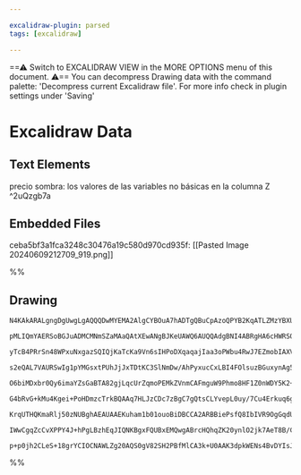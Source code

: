```yaml
---

excalidraw-plugin: parsed
tags: [excalidraw]

---
```

==⚠  Switch to EXCALIDRAW VIEW in the MORE OPTIONS menu of this document. ⚠== You can decompress Drawing data with the command palette: 'Decompress current Excalidraw file'. For more info check in plugin settings under 'Saving'


# Excalidraw Data
## Text Elements
precio sombra: los valores de las variables no básicas 
               en la columna Z ^2uQzgb7a

## Embedded Files
ceba5bf3a1fca3248c30476a19c580d970cd935f: [[Pasted Image 20240609212709_919.png]]

%%
## Drawing
```compressed-json
N4KAkARALgngDgUwgLgAQQQDwMYEMA2AlgCYBOuA7hADTgQBuCpAzoQPYB2KqATLZMzYBXUtiRoIACyhQ4zZAHoFAc0JRJQgEYA6bGwC2CgF7N6hbEcK4OCtptbErHALRY8RMpWdx8Q1TdIEfARcZgRmBShcZQUebTieGjoghH0EDihmbgBtcDBQMELoeHF0Qn1opH4ixhZ2LjQAVmrIWtZOADlOMW4ARkaAZgAOHgAGXtHRgBYWiEIOYixuCFxR

pMLIQmYAERSoBGJuADMCMNmSZaMAaQAtXEwANgBJKeUAWQ6AUQQAdgBNI4ABRgHA6cHWRSOhHw+AAyrBgstBB4IQIoKQ2ABrBAAdRI6m4fDyaIx2PhMEREmRF1mGL8kg44SyaF6szYcFw2DUMD6k1m1mUlNQo1mmG4zkag20owGD1l8rlitmPLQzllvWlAE4Bj9msSIMx0ViEABhNj4NikZbo6zMDmBDKoiCaTmY5R0hZmi1WiQ2jh23AOqBOij4

yTcB4PRrSn48WPxuNxgazSQIQjKaTcKa9Vn6sIHPoDXqaqajIaa3oPWbu4RwJ7EZmobIAXVmR3IaXr3A4QhhtOEC0ZzEbPb7+s0A+In2CaQyjZbsyEcGIuH2hxZP16P01I13QyGIv1RA4mO7vfwswt2Gx69QJ3wZzzUSgQkbEEQC3myidUOCXYkYguo0mhHAMuC9EceADDwUxDNgAzTD8DzgZq2CNAexCaj8ozYJhAyNEcTrMO4pS5BsYC5uRvTE

s2eQAL7VAURSwIg1pYMGsxtPUhJjJxTDtKC3SlNmDw/AhPyxucCxLBI4FOlsuzBGuxynAg5y3hAPBCAAikYyiaD8uA/tCcIIqUBrmjST6kriYaErMho2eSQoWSi/b0kOjaUUU7KctyvKHhsKwcIKpSBUUYqqrBCSjI0cYjP0+E/DM+oqqguraJqoxRkMjSjDB6E8AMKVBY5xpepaywAMS9AgtW1U6LrXjWQieualW+uQ/r2ukHH6qGxAEk0oyapl

O6biMDxbr0Qy6imaYZsGaBTA82gjLqcUrZqmoPEMkZVnmCAFmguW9Phmo8HF1Z0nWDY5K2+rtrgna3qOF76h6xCeWeY5BROrVTjOvXzg9QVLiuykbluO48Du+7QZe8ynmgb2Xmw17HXeqltpwUCwoQRilDN2hiRMYzjeNK0/DjGQAGLPdCaXeZA+yYEt6BwIEXJsKggj6Jo5BoBazCoPQBCWuEqCLKg+ChKLgZWJowQixwPOaAAh6weAiwAOhwqA

G4bRvG+kMu4Kgei+PoHDmzcTrkBQAAq7HLJzCDc7zBgC7gQtsCLYvepL0uy/7Cu4Erkuq6gGta3LevGwnRum7LFvmkI1u206rNQAAgkQygNOgwRHH1QW1FA5gEHn6aF9A7JOnoGS4PMTD/qgqP6pa6bzAQzts67XPsJ7/OCzLfvy4HIvB3LYukIryvt2rmuV7r+uJ4nyfm5b6c26gdv8kIUBsAASuEBOlOiQhqUeLcABILZmLLxI09HgKDKxwHA8

KrqUTHQKmaRlj50zNUBghAEAUAAEKuham1b01ouoBiDBCCA2ARBBiePsfQ8IbIVR9OgGqdUiEoLQaQDBWDoHNU+nghBtoeqOlAaQ8hqRaYmWcuZakhxGHoN6pg1IODjR4kGuGNARIihMN4VggRZIzJIkslwvIqCeEZD4foY+wgMzfRZNwshkjUgAHkORclgAFHRzD9C01xvTfQjM+hmL0RY3G+NCaEnCko3RKisF91zvnWuxdS6QAkZ4/hURSC5z

IWwCgqZcCvXPPY4J+hPgLBzhEqJIQNKBgxFQUBxEMQwgABrcHQhqZK20ynlO2jk7AeT8B/CzHlbQUxYYHgeJdRMUwVqgKMGwAw3AmKtAIFfPo8RJijLGeMng9F4lQFUeogGWj0CfRQe6EgzjSgdyKCs4gNC0D9IgJA80Gkqomk1Cck5tNaZOlPsoXsgZqqfG2A8h5FyIBTMUUEvGRpsSGIrpwEccTFFuzMMIZgABxOexA1k/XepCDsCBT7STniFP

p+p0jh2CLeS+18grYCIOCNAWLZg20AQS0gV82SH2PBfMlCA3k+U0AAK3dpkWENs4BvDYIsJJ6LMb3jCOABidBfzhD6XREAdEgA==
```
%%